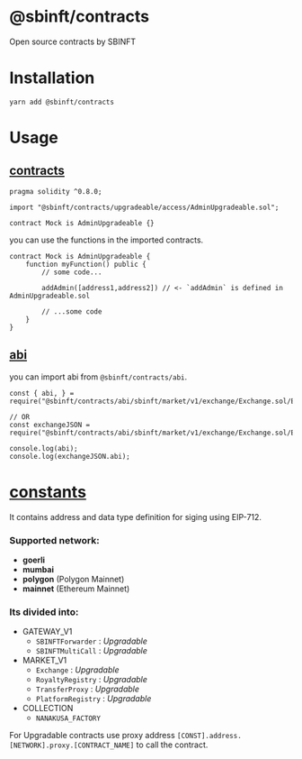 # @sbinft/contracts
Open source contracts by SBINFT

# Installation

```
yarn add @sbinft/contracts
```

# Usage
## [contracts](https://github.com/gobase/sbinft-contracts/tree/master/contracts)

```solidity
pragma solidity ^0.8.0;

import "@sbinft/contracts/upgradeable/access/AdminUpgradeable.sol";

contract Mock is AdminUpgradeable {}
```

you can use the functions in the imported contracts.

```solidity
contract Mock is AdminUpgradeable {
    function myFunction() public {
        // some code...

        addAdmin([address1,address2]) // <- `addAdmin` is defined in AdminUpgradeable.sol

        // ...some code
    }
}
```

## [abi](https://github.com/gobase/sbinft-contracts/tree/master/abi/)

you can import abi from `@sbinft/contracts/abi`.

``` javascipt
const { abi, } = require("@sbinft/contracts/abi/sbinft/market/v1/exchange/Exchange.sol/Exchange.json");

// OR
const exchangeJSON = require("@sbinft/contracts/abi/sbinft/market/v1/exchange/Exchange.sol/Exchange.json");

console.log(abi);
console.log(exchangeJSON.abi);
```

# [constants](https://github.com/gobase/sbinft-contracts/tree/master/constant)
It contains address and data type definition for siging using EIP-712.
### Supported network:
- **goerli**
- **mumbai**
- **polygon** (Polygon Mainnet)
- **mainnet** (Ethereum Mainnet)

### Its divided into:
- GATEWAY_V1
  - `SBINFTForwarder` : *Upgradable*
  - `SBINFTMultiCall` : *Upgradable*
- MARKET_V1
  -  `Exchange` : *Upgradable*
  -  `RoyaltyRegistry` : *Upgradable*
  -  `TransferProxy` : *Upgradable*
  -  `PlatformRegistry` : *Upgradable*
- COLLECTION
  -  `NANAKUSA_FACTORY`

For Upgradable contracts use proxy address `[CONST].address.[NETWORK].proxy.[CONTRACT_NAME]` to call the contract.